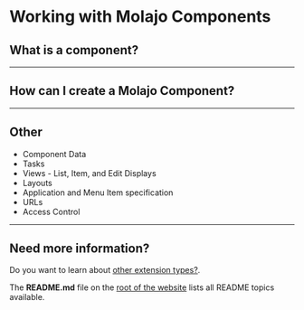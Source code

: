 # Working with Molajo Components #

## What is a component? ##

---

## How can I create a Molajo Component? ##

---

## Other ##

* Component Data
* Tasks
* Views - List, Item, and Edit Displays
* Layouts
* Application and Menu Item specification
* URLs
* Access Control

---

## Need more information? ##

Do you want to learn about [other extension types?](https://github.com/Molajo/Molajo/blob/core/cms/README.md).

The **README.md** file on the [root of the website](https://github.com/Molajo/Molajo/blob/core/README.md) lists all README topics available.